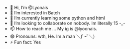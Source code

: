 - 👋 Hi, I’m @Lyonais
- 👀 I’m interested in Batch
- 🌱 I’m currently learning some python and html
- 💞️ I’m looking to collaborate on nobody. Im literally 15 -_-
- 📫 How to reach me ... My ig is @lyoonais.
- 😄 Pronouns: wth, He. Im a man  ＼(ﾟｰﾟ＼)
- ⚡ Fun fact:             Yes

<!---
Lyonais/Lyonais is a ✨ special ✨ repository because its `README.md` (this file) appears on your GitHub profile.
You can click the Preview link to take a look at your changes.
--->
